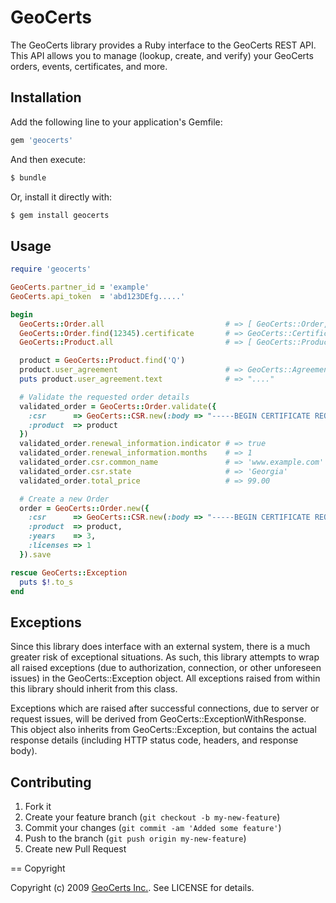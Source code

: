 # GeoCerts

The GeoCerts library provides a Ruby interface to the GeoCerts REST API.  This API allows 
you to manage (lookup, create, and verify) your GeoCerts orders, events, certificates, and 
more.

## Installation

Add the following line to your application's Gemfile:

```ruby
gem 'geocerts'
```

And then execute:

```bash
$ bundle
```

Or, install it directly with:

```bash
$ gem install geocerts
```

## Usage

```ruby
require 'geocerts'

GeoCerts.partner_id = 'example'
GeoCerts.api_token  = 'abd123DEfg.....'

begin
  GeoCerts::Order.all                           # => [ GeoCerts::Order, GeoCerts::Order, ... ]
  GeoCerts::Order.find(12345).certificate       # => GeoCerts::Certificate
  GeoCerts::Product.all                         # => [ GeoCerts::Product, GeoCerts::Product, ... ]

  product = GeoCerts::Product.find('Q')
  product.user_agreement                        # => GeoCerts::Agreement
  puts product.user_agreement.text              # => "...."

  # Validate the requested order details
  validated_order = GeoCerts::Order.validate({
    :csr      => GeoCerts::CSR.new(:body => "-----BEGIN CERTIFICATE REQUEST-----\n...."),
    :product  => product
  })
  validated_order.renewal_information.indicator # => true
  validated_order.renewal_information.months    # => 1
  validated_order.csr.common_name               # => 'www.example.com'
  validated_order.csr.state                     # => 'Georgia'
  validated_order.total_price                   # => 99.00

  # Create a new Order
  order = GeoCerts::Order.new({
    :csr      => GeoCerts::CSR.new(:body => "-----BEGIN CERTIFICATE REQUEST-----\n...."),
    :product  => product,
    :years    => 3,
    :licenses => 1
  }).save

rescue GeoCerts::Exception
  puts $!.to_s
end
```

## Exceptions

Since this library does interface with an external system, there is a much greater risk of
exceptional situations.  As such, this library attempts to wrap all raised exceptions (due 
to authorization, connection, or other unforeseen issues) in the GeoCerts::Exception object.
All exceptions raised from within this library should inherit from this class.

Exceptions which are raised after successful connections, due to server or request issues, 
will be derived from GeoCerts::ExceptionWithResponse.  This object also inherits from 
GeoCerts::Exception, but contains the actual response details (including HTTP status code,
headers, and response body).

## Contributing
 
1. Fork it
2. Create your feature branch (`git checkout -b my-new-feature`)
3. Commit your changes (`git commit -am 'Added some feature'`)
4. Push to the branch (`git push origin my-new-feature`)
5. Create new Pull Request

== Copyright

Copyright (c) 2009 [GeoCerts Inc.][geocerts]. See LICENSE for details.

[geocerts]: http://www.geocerts.com/
